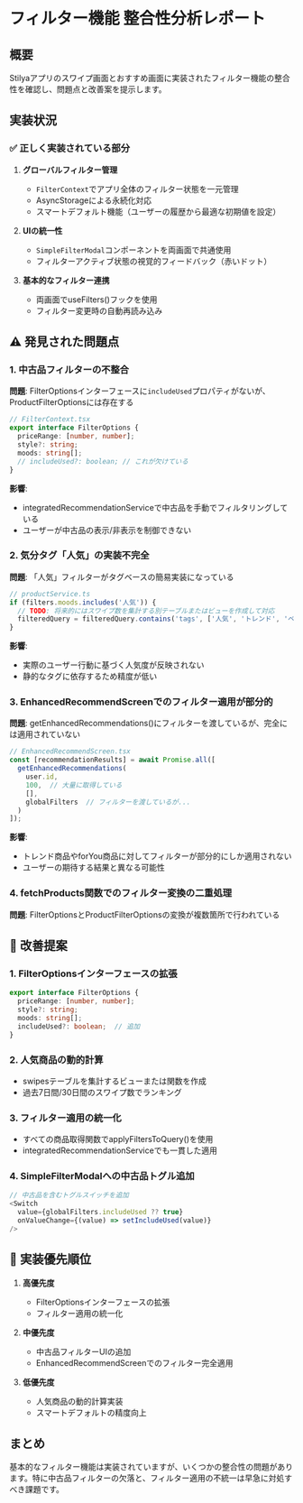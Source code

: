 # フィルター機能 整合性分析レポート

## 概要
Stilyaアプリのスワイプ画面とおすすめ画面に実装されたフィルター機能の整合性を確認し、問題点と改善案を提示します。

## 実装状況

### ✅ 正しく実装されている部分

1. **グローバルフィルター管理**
   - `FilterContext`でアプリ全体のフィルター状態を一元管理
   - AsyncStorageによる永続化対応
   - スマートデフォルト機能（ユーザーの履歴から最適な初期値を設定）

2. **UIの統一性**
   - `SimpleFilterModal`コンポーネントを両画面で共通使用
   - フィルターアクティブ状態の視覚的フィードバック（赤いドット）

3. **基本的なフィルター連携**
   - 両画面でuseFilters()フックを使用
   - フィルター変更時の自動再読み込み

## ⚠️ 発見された問題点

### 1. 中古品フィルターの不整合
**問題**: FilterOptionsインターフェースに`includeUsed`プロパティがないが、ProductFilterOptionsには存在する

```typescript
// FilterContext.tsx
export interface FilterOptions {
  priceRange: [number, number];
  style?: string;
  moods: string[];
  // includeUsed?: boolean; // これが欠けている
}
```

**影響**: 
- integratedRecommendationServiceで中古品を手動でフィルタリングしている
- ユーザーが中古品の表示/非表示を制御できない

### 2. 気分タグ「人気」の実装不完全
**問題**: 「人気」フィルターがタグベースの簡易実装になっている

```typescript
// productService.ts
if (filters.moods.includes('人気')) {
  // TODO: 将来的にはスワイプ数を集計する別テーブルまたはビューを作成して対応
  filteredQuery = filteredQuery.contains('tags', ['人気', 'トレンド', 'ベストセラー']);
}
```

**影響**: 
- 実際のユーザー行動に基づく人気度が反映されない
- 静的なタグに依存するため精度が低い

### 3. EnhancedRecommendScreenでのフィルター適用が部分的
**問題**: getEnhancedRecommendations()にフィルターを渡しているが、完全には適用されていない

```typescript
// EnhancedRecommendScreen.tsx
const [recommendationResults] = await Promise.all([
  getEnhancedRecommendations(
    user.id, 
    100,  // 大量に取得している
    [], 
    globalFilters  // フィルターを渡しているが...
  )
]);
```

**影響**: 
- トレンド商品やforYou商品に対してフィルターが部分的にしか適用されない
- ユーザーの期待する結果と異なる可能性

### 4. fetchProducts関数でのフィルター変換の二重処理
**問題**: FilterOptionsとProductFilterOptionsの変換が複数箇所で行われている

## 🔧 改善提案

### 1. FilterOptionsインターフェースの拡張
```typescript
export interface FilterOptions {
  priceRange: [number, number];
  style?: string;
  moods: string[];
  includeUsed?: boolean;  // 追加
}
```

### 2. 人気商品の動的計算
- swipesテーブルを集計するビューまたは関数を作成
- 過去7日間/30日間のスワイプ数でランキング

### 3. フィルター適用の統一化
- すべての商品取得関数でapplyFiltersToQuery()を使用
- integratedRecommendationServiceでも一貫した適用

### 4. SimpleFilterModalへの中古品トグル追加
```typescript
// 中古品を含むトグルスイッチを追加
<Switch
  value={globalFilters.includeUsed ?? true}
  onValueChange={(value) => setIncludeUsed(value)}
/>
```

## 📝 実装優先順位

1. **高優先度**
   - FilterOptionsインターフェースの拡張
   - フィルター適用の統一化

2. **中優先度**
   - 中古品フィルターUIの追加
   - EnhancedRecommendScreenでのフィルター完全適用

3. **低優先度**
   - 人気商品の動的計算実装
   - スマートデフォルトの精度向上

## まとめ
基本的なフィルター機能は実装されていますが、いくつかの整合性の問題があります。特に中古品フィルターの欠落と、フィルター適用の不統一は早急に対処すべき課題です。
